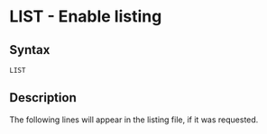 # LIST - Enable listing

## Syntax
```assembly
LIST
```

## Description
The following lines will appear in the listing file, if it was requested.
